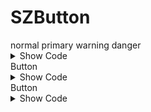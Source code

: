 # SZButton
<!-- Type -->
<Block title="Type">
  <SZButton>normal</SZButton>
  <SZButton type="primary">primary</SZButton>
  <SZButton type="warning">warning</SZButton>
  <SZButton type="danger">danger</SZButton>
</Block>

<details class="code-area">
<summary class="show-code-btn">Show Code</summary>

```html
<SZButton>normal</SZButton>
<SZButton type="primary">primary</SZButton>
<SZButton type="warning">warning</SZButton>
<SZButton type="danger">danger</SZButton>
```
</details>

<!-- Outline -->
<Block title="Outline">
  <SZButton type="primary" outline>Button</SZButton>
</Block>

<details class="code-area">
<summary class="show-code-btn">Show Code</summary>

```html
<SZButton type="primary" outline>Button</SZButton>
```
</details>

<!-- Dashed -->
<Block title="Outline">
  <SZButton type="primary" dashed>Button</SZButton>
</Block>

<details class="code-area">
<summary class="show-code-btn">Show Code</summary>

```html
<SZButton type="primary" dashed>Button</SZButton>
```
</details>

<script>
import Block from '/docs/components/Block.vue'
import {SZButton} from 'shelter-zone-ui'
export default {
  components: {
    Block,
    SZButton,
  }
}
</script>